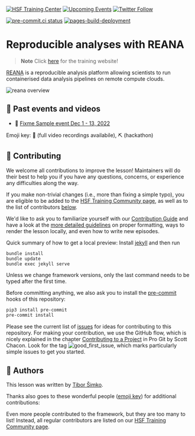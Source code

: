 [![HSF Training Center][training-center-badge]][hsf-training-center]
[![Upcoming Events][schools-badge]][schools]
[![Twitter Follow][twitter-badge]][twitter]

<!-- ALL-CONTRIBUTORS-BADGE:START - Do not remove or modify this section -->
<!-- ALL-CONTRIBUTORS-BADGE:END -->

[![pre-commit.ci status](https://results.pre-commit.ci/badge/github/hsf-training/hsf-training-reana-webpage/main.svg)](https://results.pre-commit.ci/latest/github/hsf-training/hsf-training-reana-webpage/main)
[![pages-build-deployment](https://github.com/hsf-training/hsf-training-reana-webpage/actions/workflows/pages/pages-build-deployment/badge.svg)](https://github.com/hsf-training/hsf-training-reana-webpage/actions/workflows/pages/pages-build-deployment)

# Reproducible analyses with REANA

> **Note**
> Click [here](https://hsf-training.github.io/hsf-training-reana-webpage/) for the training website!

[REANA][] is a reproducible analysis platform allowing scientists to run containerised data analysis pipelines on remote compute clouds.

![reana overview][reana-overview-pic]

## 📅 Past events and videos

* 🎥 [Fixme Sample event Dec 1 - 13, 2022](indico.cern.ch/)

Emoji key: 🎥 (full video recordings availabile), ⛏️ (hackathon)

## 🤗 Contributing

<!-- CENTRALLY MAINTAINED SECTION -->
<!-- Remove the above marker to disable having this section be overwritten -->

We welcome all contributions to improve the lesson! Maintainers will do their best to help you if you have any
questions, concerns, or experience any difficulties along the way.

If you make non-trivial changes (i.e., more than fixing a simple typo), you are eligible to be added to the [HSF Training Community page][hsf-training-community],
as well as to the list of contributors [below](#contributors-).

We'd like to ask you to familiarize yourself with our [Contribution Guide](CONTRIBUTING.md) and have a look at
the [more detailed guidelines][lesson-example] on proper formatting, ways to render the lesson locally, and even
how to write new episodes.

Quick summary of how to get a local preview: Install [jekyll][jekyll] and then run

```
bundle install
bundle update
bundle exec jekyll serve
```

Unless we change framework versions, only the last command needs to be typed after the first time.

Before committing anything, we also ask you to install the [pre-commit][pre-commit] hooks of this repository:

```bash
pip3 install pre-commit
pre-commit install
```

Please see the current list of [issues][issues] for ideas for contributing to this
repository. For making your contribution, we use the GitHub flow, which is
nicely explained in the chapter [Contributing to a Project][progit] in Pro Git
by Scott Chacon.
Look for the tag ![good_first_issue][gfi-badge], which marks particularly simple issues to get you started.

<!-- END CENTRALLY MAINTAINED SECTION -->
## 💖 Authors

This lesson was written by [Tibor Šimko](https://github.com/tiborsimko).

Thanks also goes to these wonderful people ([emoji key][allcontrib-emoji-key]) for additional contributions:

<!-- ALL-CONTRIBUTORS-LIST:START - Do not remove or modify this section -->
<!-- prettier-ignore-start -->
<!-- markdownlint-disable -->
<!-- markdownlint-restore -->
<!-- prettier-ignore-end -->

<!-- ALL-CONTRIBUTORS-LIST:END -->

Even more people contributed to the framework, but they are too many to list!
Instead, all regular contributors are listed on our [HSF Training Community page][hsf-training-community].


[lesson-example]: https://carpentries.github.io/lesson-example
[pre-commit]: https://pre-commit.com/
[hsf-training-community]: https://hepsoftwarefoundation.org/training/community
[hsf-training-center]: https://hepsoftwarefoundation.org/training/curriculum.html
[training-center-badge]: https://img.shields.io/badge/HSF%20Training%20Center-browse-ff69b4
[schools]: https://hepsoftwarefoundation.org/Schools/events.html
[issues]: https://github.com/hsf-training/hsf-training-reana-webpage/issues
[progit]: http://git-scm.com/book/en/v2/GitHub-Contributing-to-a-Project
[jekyll]: https://jekyllrb.com/
[allcontrib-emoji-key]: https://allcontributors.org/docs/en/emoji-key
[gfi-badge]: https://img.shields.io/badge/-good%20first%20issue-gold.svg
[schools-badge]: https://img.shields.io/badge/upcoming%20events-browse-ff69b4
[twitter-badge]: https://img.shields.io/twitter/follow/hsftraining?style=social
[twitter]: https://twitter.com/hsftraining

[REANA]: https://reana.io/
[reana-overview-pic]: fig/reana-platform-20181202.png
